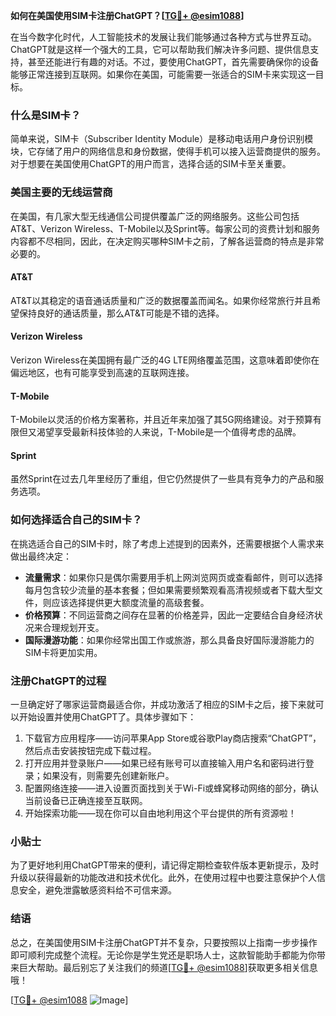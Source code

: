 **如何在美国使用SIM卡注册ChatGPT？[[TG💪+ @esim1088](https://t.me/s/esim1088)]**

在当今数字化时代，人工智能技术的发展让我们能够通过各种方式与世界互动。ChatGPT就是这样一个强大的工具，它可以帮助我们解决许多问题、提供信息支持，甚至还能进行有趣的对话。不过，要使用ChatGPT，首先需要确保你的设备能够正常连接到互联网。如果你在美国，可能需要一张适合的SIM卡来实现这一目标。

### 什么是SIM卡？

简单来说，SIM卡（Subscriber Identity Module）是移动电话用户身份识别模块，它存储了用户的网络信息和身份数据，使得手机可以接入运营商提供的服务。对于想要在美国使用ChatGPT的用户而言，选择合适的SIM卡至关重要。

### 美国主要的无线运营商

在美国，有几家大型无线通信公司提供覆盖广泛的网络服务。这些公司包括AT&T、Verizon Wireless、T-Mobile以及Sprint等。每家公司的资费计划和服务内容都不尽相同，因此，在决定购买哪种SIM卡之前，了解各运营商的特点是非常必要的。

#### AT&T
AT&T以其稳定的语音通话质量和广泛的数据覆盖而闻名。如果你经常旅行并且希望保持良好的通话质量，那么AT&T可能是不错的选择。

#### Verizon Wireless
Verizon Wireless在美国拥有最广泛的4G LTE网络覆盖范围，这意味着即使你在偏远地区，也有可能享受到高速的互联网连接。

#### T-Mobile
T-Mobile以灵活的价格方案著称，并且近年来加强了其5G网络建设。对于预算有限但又渴望享受最新科技体验的人来说，T-Mobile是一个值得考虑的品牌。

#### Sprint
虽然Sprint在过去几年里经历了重组，但它仍然提供了一些具有竞争力的产品和服务选项。

### 如何选择适合自己的SIM卡？

在挑选适合自己的SIM卡时，除了考虑上述提到的因素外，还需要根据个人需求来做出最终决定：

- **流量需求**：如果你只是偶尔需要用手机上网浏览网页或查看邮件，则可以选择每月包含较少流量的基本套餐；但如果需要频繁观看高清视频或者下载大型文件，则应该选择提供更大额度流量的高级套餐。
- **价格预算**：不同运营商之间存在显著的价格差异，因此一定要结合自身经济状况来合理规划开支。
- **国际漫游功能**：如果你经常出国工作或旅游，那么具备良好国际漫游能力的SIM卡将更加实用。

### 注册ChatGPT的过程

一旦确定好了哪家运营商最适合你，并成功激活了相应的SIM卡之后，接下来就可以开始设置并使用ChatGPT了。具体步骤如下：

1. 下载官方应用程序——访问苹果App Store或谷歌Play商店搜索“ChatGPT”，然后点击安装按钮完成下载过程。
2. 打开应用并登录账户——如果已经有账号可以直接输入用户名和密码进行登录；如果没有，则需要先创建新账户。
3. 配置网络连接——进入设置页面找到关于Wi-Fi或蜂窝移动网络的部分，确认当前设备已正确连接至互联网。
4. 开始探索功能——现在你可以自由地利用这个平台提供的所有资源啦！

### 小贴士

为了更好地利用ChatGPT带来的便利，请记得定期检查软件版本更新提示，及时升级以获得最新的功能改进和技术优化。此外，在使用过程中也要注意保护个人信息安全，避免泄露敏感资料给不可信来源。

### 结语

总之，在美国使用SIM卡注册ChatGPT并不复杂，只要按照以上指南一步步操作即可顺利完成整个流程。无论你是学生党还是职场人士，这款智能助手都能为你带来巨大帮助。最后别忘了关注我们的频道[[TG💪+ @esim1088](https://t.me/s/esim1088)]获取更多相关信息哦！

[[TG💪+ @esim1088](https://t.me/s/esim1088) ![Image](https://i.postimg.cc/4NQfJmqS/Snipaste-2025-05-13-00-14-12.png)]